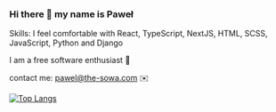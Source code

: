 ### Hi there 👋 my name is Paweł

Skills: I feel comfortable with React, TypeScript, NextJS, HTML, SCSS, JavaScript, Python and Django

I am a free software enthusiast 🐧

contact me: pawel@the-sowa.com ✉️

[![Top Langs](https://github-readme-stats-r4g9rr4h9.vercel.app/api/top-langs/?username=Onxi95&layout=compact&theme=react)](Onxi95/github-readme-stats)
